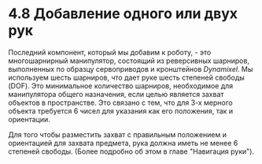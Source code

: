 # 4.8 Добавление одного или двух рук

Последний компонент, который мы добавим к роботу, - это многошарнирный манипулятор, состоящий из реверсивных шарниров, выполненных по образцу сервоприводов и кронштейнов _Dynamixel_. Мы используем шесть шарниров, что дает руке шесть степеней свободы \(DOF\). Это минимальное количество шарниров, необходимое для манипулятора общего назначения, если целью является захват объектов в пространстве. Это связано с тем, что для 3-х мерного объекта требуется 6 чисел для указания как его положения, так и ориентации. 

Для того чтобы разместить захват с правильным положением и ориентацией для захвата предмета, рука должна иметь не менее 6 степеней свободы. \(Более подробно об этом в главе "Навигация руки"\).



